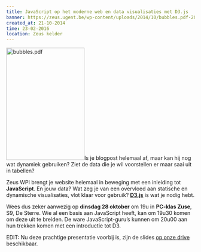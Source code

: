 ```yaml
---
title: JavaScript op het moderne web en data visualisaties met D3.js
banner: https://zeus.ugent.be/wp-content/uploads/2014/10/bubbles.pdf-209x300.png
created_at: 21-10-2014
time: 23-02-2016
location: Zeus kelder
---
```


<a href="https://zeus.ugent.be/wp-content/uploads/2014/10/bubbles.pdf.png"><img src="https://zeus.ugent.be/wp-content/uploads/2014/10/bubbles.pdf-209x300.png" alt="bubbles.pdf" width="209" height="300" class="alignright size-medium wp-image-2086" /></a>Is je blogpost helemaal af, maar kan hij nog wat dynamiek gebruiken? Ziet de data die je wil voorstellen er maar saai uit in tabellen?

Zeus WPI brengt je website helemaal in beweging met een inleiding tot <strong>JavaScript</strong>. En jouw data? Wat zeg je van een overvloed aan statische en dynamische visualisaties, vlot klaar voor gebruik? <a href="https://d3js.org"><strong>D3.js</strong></a> is wat je nodig hebt.

Wees dus zeker aanwezig op <strong>dinsdag 28 oktober</strong> om 19u in <strong>PC-klas Zuse</strong>, S9, De Sterre.  Wie al een basis aan JavaScript heeft, kan om 19u30 komen om deze uit te breiden. De ware JavaScript-guru’s kunnen om 20u00 aan hun trekken komen met een introductie tot D3.

EDIT: Nu deze prachtige presentatie voorbij is, zijn de slides <a href="https://drive.google.com/file/d/0B5ZV260qgPNlRHppbVp1YU1kd1E/view?usp=sharing" title="Slides op Google Drive">op onze drive</a> beschikbaar.